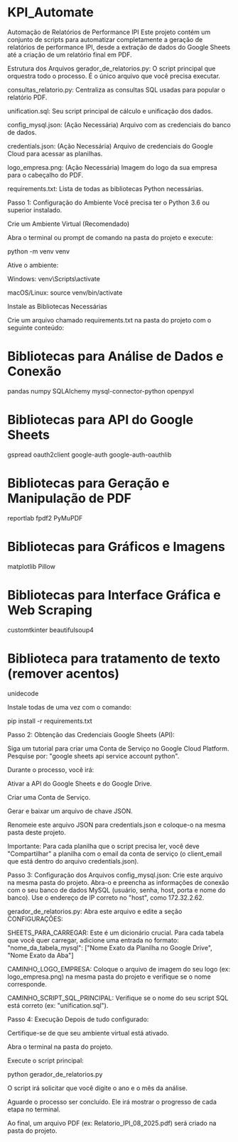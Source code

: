 # KPI_Automate
Automação de Relatórios de Performance IPI
Este projeto contém um conjunto de scripts para automatizar completamente a geração de relatórios de performance IPI, desde a extração de dados do Google Sheets até a criação de um relatório final em PDF.

Estrutura dos Arquivos
gerador_de_relatorios.py: O script principal que orquestra todo o processo. É o único arquivo que você precisa executar.

consultas_relatorio.py: Centraliza as consultas SQL usadas para popular o relatório PDF.

unification.sql: Seu script principal de cálculo e unificação dos dados.

config_mysql.json: (Ação Necessária) Arquivo com as credenciais do banco de dados.

credentials.json: (Ação Necessária) Arquivo de credenciais do Google Cloud para acessar as planilhas.

logo_empresa.png: (Ação Necessária) Imagem do logo da sua empresa para o cabeçalho do PDF.

requirements.txt: Lista de todas as bibliotecas Python necessárias.

Passo 1: Configuração do Ambiente
Você precisa ter o Python 3.6 ou superior instalado.

Crie um Ambiente Virtual (Recomendado)

Abra o terminal ou prompt de comando na pasta do projeto e execute:

python -m venv venv

Ative o ambiente:

Windows: venv\Scripts\activate

macOS/Linux: source venv/bin/activate

Instale as Bibliotecas Necessárias

Crie um arquivo chamado requirements.txt na pasta do projeto com o seguinte conteúdo:

# Bibliotecas para Análise de Dados e Conexão
pandas
numpy
SQLAlchemy
mysql-connector-python
openpyxl

# Bibliotecas para API do Google Sheets
gspread
oauth2client
google-auth
google-auth-oauthlib

# Bibliotecas para Geração e Manipulação de PDF
reportlab
fpdf2
PyMuPDF

# Bibliotecas para Gráficos e Imagens
matplotlib
Pillow

# Bibliotecas para Interface Gráfica e Web Scraping
customtkinter
beautifulsoup4

# Biblioteca para tratamento de texto (remover acentos)
unidecode

Instale todas de uma vez com o comando:

pip install -r requirements.txt

Passo 2: Obtenção das Credenciais
Google Sheets (API):

Siga um tutorial para criar uma Conta de Serviço no Google Cloud Platform. Pesquise por: "google sheets api service account python".

Durante o processo, você irá:

Ativar a API do Google Sheets e do Google Drive.

Criar uma Conta de Serviço.

Gerar e baixar um arquivo de chave JSON.

Renomeie este arquivo JSON para credentials.json e coloque-o na mesma pasta deste projeto.

Importante: Para cada planilha que o script precisa ler, você deve "Compartilhar" a planilha com o email da conta de serviço (o client_email que está dentro do arquivo credentials.json).

Passo 3: Configuração dos Arquivos
config_mysql.json: Crie este arquivo na mesma pasta do projeto. Abra-o e preencha as informações de conexão com o seu banco de dados MySQL (usuário, senha, host, porta e nome do banco). Use o endereço de IP correto no "host", como 172.32.2.62.

gerador_de_relatorios.py: Abra este arquivo e edite a seção CONFIGURAÇÕES:

SHEETS_PARA_CARREGAR: Este é um dicionário crucial. Para cada tabela que você quer carregar, adicione uma entrada no formato:
"nome_da_tabela_mysql": ["Nome Exato da Planilha no Google Drive", "Nome Exato da Aba"]

CAMINHO_LOGO_EMPRESA: Coloque o arquivo de imagem do seu logo (ex: logo_empresa.png) na mesma pasta do projeto e verifique se o nome corresponde.

CAMINHO_SCRIPT_SQL_PRINCIPAL: Verifique se o nome do seu script SQL está correto (ex: "unification.sql").

Passo 4: Execução
Depois de tudo configurado:

Certifique-se de que seu ambiente virtual está ativado.

Abra o terminal na pasta do projeto.

Execute o script principal:

python gerador_de_relatorios.py

O script irá solicitar que você digite o ano e o mês da análise.

Aguarde o processo ser concluído. Ele irá mostrar o progresso de cada etapa no terminal.

Ao final, um arquivo PDF (ex: Relatorio_IPI_08_2025.pdf) será criado na pasta do projeto.
